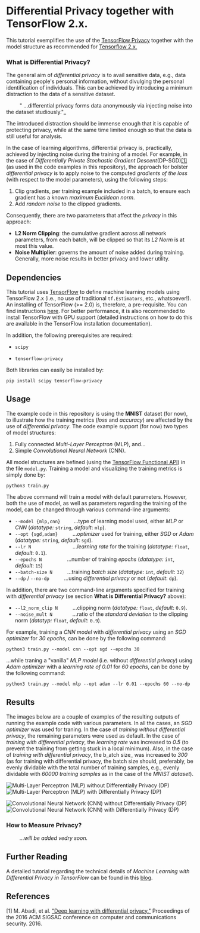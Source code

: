 # Differential Privacy together with TensorFlow 2.x.

This tutorial exemplifies the use of the [TensorFlow Privacy](https://github.com/tensorflow/privacy) together with the model structure as recommended for [Tensorflow 2.x.](https://www.tensorflow.org/)

### What is Differential Privacy? 

The general aim of _differential privacy_ is to avail sensitive data, e.g., data containing people's personal information, without divulging the personal identification of individuals. This can be achieved by introducing a minimum distraction to the data of a sensitive dataset. 

&emsp; &emsp; "  ...differential privacy forms data anonymously via injecting noise into the dataset studiously."_
     
The introduced distraction should be immense enough that it is capable of protecting privacy, while at the same time limited enough so that the data is still useful for analysis.

In the case of learning algorithms, differential privacy is, practically, achieved by injecting noise during the training of a model. For example, in the case of _Differentially Private Stochastic Gradient Descent_(DP-SGD)[[1]](#references) (as used in the code examples in this repository), the approach for bolster _differential privacy_ is to apply noise to the computed _gradients of the loss_ (with respect to the model parameters), using the following steps:

1. Clip gradients, per training example included in a batch, to ensure each gradient has a known _maximum Euclidean norm_.
2. Add _random noise_ to the clipped gradients.

Consequently, there are two parameters that affect the _privacy_ in this approach:

* __L2 Norm Clipping__: the cumulative gradient across all network parameters, from each batch, will be clipped so that its _L2 Norm_ is at most this value.
* __Noise Multiplier__: governs the amount of noise added during training. Generally, more noise results in better privacy and lower utility.

## Dependencies

This tutorial uses [TensorFlow](https://www.tensorflow.org/) to define machine learning models using TensorFlow 2.x (i.e., no use of traditional `tf.Estimators`, etc., whatsoever!). An installing of TensorFlow (>= 2.0) is, therefore, a pre-requisite. You can find instructions [here](https://www.tensorflow.org/install/). For better performance, it is also recommended to install TensorFlow with GPU support (detailed instructions on how to do this are available in the TensorFlow installation documentation).

In addition, the following prerequisites are required:

* `scipy`

* `tensorflow-privacy`
 
Both libraries can easily be installed by:

```
pip install scipy tensorflow-privacy
```

## Usage

The example code in this repository is using the __MNIST__ dataset (for now), to illustrate how the training metrics (_loss_ and _accuracy_) are affected by the use of _differential privacy_. The code example support (for now) two types of model structures: 

1. Fully connected _Multi-Layer Perceptron_ (MLP), and... 
2. Simple _Convolutional Neural Network_ (CNN). 

All model structures are befined (using the [TensorFlow Functional API](https://www.tensorflow.org/guide/keras/functional)) in the file `model.py`. Training a model and visualizing the training metrics is simply done by:

    python3 train.py

The above command will train a model with default parameters. However, both the use of model, as well as parameters regarding the training of the model, can be changed through various command-line arguments:

*  `--model {mlp,cnn}` &emsp; &emsp;...type of learning model used, either _MLP_ or _CNN_ (_datatype:_ `string`, _default_: `mlp`).  
*  `--opt {sgd,adam}` &emsp; &emsp; ..._optimizer_ used for training, either _SGD_ or _Adam_ (_datatype:_ `string`, _default_: `sgd`).
*  `--lr N` &emsp; &emsp; &emsp; &emsp; &emsp; &emsp; ..._learning rate_ for the training  (_datatype:_ `float`, _default_: `0.1`).
*  `--epochs N`&emsp; &emsp; &emsp; &emsp;...number of training _epochs_ (_datatype:_ `int`, _default_: `15`) 
*  `--batch-size N` &emsp; &emsp;  ...training _batch size_ (_datatype:_ `int`, _default_: `32`)
*  `--dp` / `--no-dp` &emsp; &emsp; ...using _differential privacy_ or not (_default_: `dp`).

In addition, there are two command-line arguments specified for training with _differential privacy_ (se section __What is Differential Privacy?__ above):
  
*  `--l2_norm_clip N` &emsp; &emsp; ...clipping norm (_datatype:_ `float`, _default_: `0.9`).
*  `--noise_mult N` &emsp; &emsp; &emsp;...ratio of the _standard deviation_ to the clipping norm (_datatyp:_ `float`, _default_: `0.9`).

For example, training a _CNN model_ with _differential privacy_ using an _SGD optimizer_ for _30 epochs_, can be done by the following command:

    python3 train.py --model cnn --opt sgd --epochs 30

  ...while traning a "vanilla" _MLP model_ (i.e. without _differential privacy_) using _Adam optimizer_ with a _learning rate of 0.01_ for _60 epochs_, can be done by the following command:
  
    python3 train.py --model mlp --opt adam --lr 0.01 --epochs 60 --no-dp 

## Results

The images below are a couple of examples of the resulting outputs of running the example code with various parameters. In all the cases, an _SGD optimizer_ was used for traning. In the case of _training without differential privacy_, the remaining parameters were used as default. In the case of _training with differential privacy_, the _learning rate_ was increased to _0.5_ (to prevent the training from getting stuck in a local minimum). Also, in the case of _training with differential privacy_, the b_atch size_ was increased to _300_ (as for training with differential privacy, the batch size should, preferably, be evenly dividable with the total number of training samples, e.g., evenly dividable with _60000 training samples_ as in the case of the _MNIST dataset_). 

![](./images/mlp_no-dp.png "Multi-Layer Perceptron (MLP) without Differentially Privacy (DP)") ![](./images/mlp_dp.png "Multi-Layer Perceptron (MLP) with Differentially Privacy (DP)") 

![](./images/cnn_no-dp.png "Convolutional Neural Network (CNN) without Differentially Privacy (DP)") ![](./images/cnn_dp.png "Convolutional Neural Network (CNN) with Differentially Privacy (DP)") 

### How to Measure Privacy? 

 &emsp; &emsp; _...will be added vedry soon._

## Further Reading

A detailed tutorial regarding the technical details of _Machine Learning with Differential Privacy in TensorFlow_ can be found in this [blog](http://www.cleverhans.io/privacy/2019/03/26/machine-learning-with-differential-privacy-in-tensorflow.html).

## References
[1] M. Abadi, et al. ["Deep learning with differential privacy."](https://dl.acm.org/doi/pdf/10.1145/2976749.2978318?casa_token=HLroUey_9GQAAAAA:XJpCJz8GF9AZFuOaMoDEqy-aKWpnYUKBHhPy1bwvP709x0l6ofIs_NuhAyhd5pDsxxOxBwLc_kk) Proceedings of the 2016 ACM SIGSAC conference on computer and communications security. 2016.
